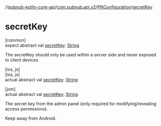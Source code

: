 //[pubnub-kotlin-core-api](../../../index.md)/[com.pubnub.api.v2](../index.md)/[PNConfiguration](index.md)/[secretKey](secret-key.md)

# secretKey

[common]\
expect abstract val [secretKey](secret-key.md): [String](https://kotlinlang.org/api/latest/jvm/stdlib/kotlin/-string/index.html)

The secretKey should only be used within a server side and never exposed to client devices.

[ios, js]\
[ios, js]\
actual abstract val [secretKey](secret-key.md): [String](https://kotlinlang.org/api/latest/jvm/stdlib/kotlin/-string/index.html)

[jvm]\
actual abstract val [secretKey](secret-key.md): [String](https://kotlinlang.org/api/latest/jvm/stdlib/kotlin/-string/index.html)

The secret key from the admin panel (only required for modifying/revealing access permissions).

Keep away from Android.

